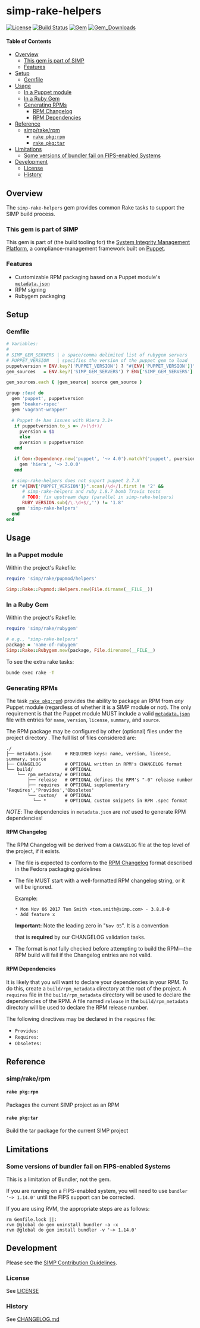 # simp-rake-helpers

[![License](http://img.shields.io/:license-apache-blue.svg)](http://www.apache.org/licenses/LICENSE-2.0.html)
[![Build Status](https://travis-ci.org/simp/rubygem-simp-rake-helpers.svg?branch=master)](https://travis-ci.org/simp/rubygem-simp-rake-helpers)
[![Gem](https://img.shields.io/gem/v/simp-rake-helpers.svg)](https://rubygems.org/gems/simp-rake-helpers)
[![Gem_Downloads](https://img.shields.io/gem/dt/simp-rake-helpers.svg)](https://rubygems.org/gems/simp-rake-helpers)

#### Table of Contents

<!-- vim-markdown-toc GFM -->

* [Overview](#overview)
  * [This gem is part of SIMP](#this-gem-is-part-of-simp)
  * [Features](#features)
* [Setup](#setup)
  * [Gemfile](#gemfile)
* [Usage](#usage)
  * [In a Puppet module](#in-a-puppet-module)
  * [In a Ruby Gem](#in-a-ruby-gem)
  * [Generating RPMs](#generating-rpms)
    * [RPM Changelog](#rpm-changelog)
    * [RPM Dependencies](#rpm-dependencies)
* [Reference](#reference)
  * [simp/rake/rpm](#simprakerpm)
    * [`rake pkg:rpm`](#rake-pkgrpm)
    * [`rake pkg:tar`](#rake-pkgtar)
* [Limitations](#limitations)
  * [Some versions of bundler fail on FIPS-enabled Systems](#some-versions-of-bundler-fail-on-fips-enabled-systems)
* [Development](#development)
  * [License](#license)
  * [History](#history)

<!-- vim-markdown-toc -->

## Overview

The `simp-rake-helpers` gem provides common Rake tasks to support the SIMP build process.

### This gem is part of SIMP

This gem is part of (the build tooling for) the [System Integrity Management Platform](https://github.com/NationalSecurityAgency/SIMP), a compliance-management framework built on [Puppet](https://puppetlabs.com/).


### Features

* Customizable RPM packaging based on a Puppet module's [`metadata.json`][metadata.json]
* RPM signing
* Rubygem packaging

## Setup

### Gemfile

```ruby
# Variables:
#
# SIMP_GEM_SERVERS | a space/comma delimited list of rubygem servers
# PUPPET_VERSION   | specifies the version of the puppet gem to load
puppetversion = ENV.key?('PUPPET_VERSION') ? "#{ENV['PUPPET_VERSION']}" : '~>3'
gem_sources   = ENV.key?('SIMP_GEM_SERVERS') ? ENV['SIMP_GEM_SERVERS'].split(/[, ]+/) : ['https://rubygems.org']

gem_sources.each { |gem_source| source gem_source }

group :test do
  gem 'puppet', puppetversion
  gem 'beaker-rspec'
  gem 'vagrant-wrapper'

  # Puppet 4+ has issues with Hiera 3.1+
   if puppetversion.to_s =~ />(\d+)/
     pversion = $1
     else
     pversion = puppetversion
   end

   if Gem::Dependency.new('puppet', '~> 4.0').match?('puppet', pversion)
     gem 'hiera', '~> 3.0.0'
   end

  # simp-rake-helpers does not suport puppet 2.7.X
  if "#{ENV['PUPPET_VERSION']}".scan(/\d+/).first != '2' &&
      # simp-rake-helpers and ruby 1.8.7 bomb Travis tests
      # TODO: fix upstream deps (parallel in simp-rake-helpers)
      RUBY_VERSION.sub(/\.\d+$/,'') != '1.8'
    gem 'simp-rake-helpers'
  end
end
```

## Usage

### In a Puppet module

Within the project's Rakefile:

```ruby
require 'simp/rake/pupmod/helpers'

Simp::Rake::Pupmod::Helpers.new(File.dirname(__FILE__))
```

### In a Ruby Gem

Within the project's Rakefile:

```ruby
require 'simp/rake/rubygem'

# e.g., "simp-rake-helpers"
package = 'name-of-rubygem'
Simp::Rake::Rubygem.new(package, File.direname(__FILE__)

```

To see the extra rake tasks:

```sh
bunde exec rake -T
```

### Generating RPMs

The task [`rake pkg:rpm`](#simprakerpm)) provides the ability to package an RPM
from *any* Puppet module (regardless of whether it is a SIMP module or not).
The only requirement is that the Puppet module MUST include a valid
[`metadata.json`][metadata.json] file with entries for `name`,
`version`, `license`, `summary`, and `source`.

[metadata.json]: https://docs.puppet.com/puppet/latest/reference/modules_metadata.html

The RPM package may be configured by other (optional) files under the project
directory .  The full list of files considered are:

```
./
├── metadata.json     # REQUIRED keys: name, version, license, summary, source
├── CHANGELOG         # OPTIONAL written in RPM's CHANGELOG format
└── build/            # OPTIONAL
    └── rpm_metadata/ # OPTIONAL
        ├── release   # OPTIONAL defines the RPM's "-0" release number
        ├── requires  # OPTIONAL supplementary 'Requires','Provides','Obsoletes'
        └── custom/   # OPTIONAL
          └── *       # OPTIONAL custom snippets in RPM .spec format
```

*NOTE*: The dependencies in `metadata.json` are *not* used to generate RPM
dependencies!


#### RPM Changelog

The RPM Changelog will be derived from a `CHANGELOG` file at the top
level of the project, if it exists.

  * The file is expected to conform to the [RPM Changelog][RPM CHANGELOG]
    format described in the Fedora packaging guidelines

  * The file MUST start with a well-formatted RPM changelog string, or it will
    be ignored.

    Example:

        * Mon Nov 06 2017 Tom Smith <tom.smith@simp.com> - 3.8.0-0
        - Add feature x

    **Important:** Note the leading zero in "`Nov 05`".  It is a convention

    that is **required** by our CHANGELOG validation tasks.
  * The format is *not* fully checked before attempting to build the RPM―the
    RPM build will fail if the Changelog entries are not valid.

[RPM CHANGELOG]: https://fedoraproject.org/wiki/Packaging:Guidelines#Changelogs


#### RPM Dependencies

It is likely that you will want to declare your dependencies in your RPM. To do
this, create a `build/rpm_metadata` directory at the root of the project.
A `requires` file in the `build/rpm_metadata` directory will be
used to declare the dependencies of the RPM. A file named `release` in the
`build/rpm_metadata` directory will be used to declare the RPM release
number.

The following directives may be declared in the `requires` file:
  * `Provides:`
  * `Requires:`
  * `Obsoletes:`

## Reference

### simp/rake/rpm

#### `rake pkg:rpm`

Packages the current SIMP project as an RPM

#### `rake pkg:tar`

Build the tar package for the current SIMP project

## Limitations

### Some versions of bundler fail on FIPS-enabled Systems

This is a limitation of Bundler, not the gem.

If you are running on a FIPS-enabled system, you will need to use `bundler '~> 1.14.0'`
until the FIPS support can be corrected.

If you are using RVM, the appropriate steps are as follows:

```shell
rm Gemfile.lock ||:
rvm @global do gem uninstall bundler -a -x
rvm @global do gem install bundler -v '~> 1.14.0'
```

## Development

Please see the [SIMP Contribution Guidelines](https://simp-project.atlassian.net/wiki/display/SD/Contributing+to+SIMP).

### License

See [LICENSE](LICENSE)

### History

See [CHANGELOG.md](CHANGELOG.md)
